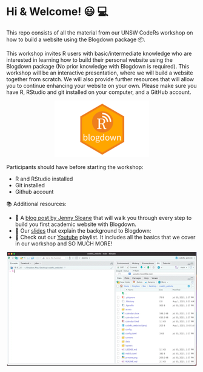 # Hi & Welcome! :smiley:&#8205; &#128187;

This repo consists of all the material from our UNSW CodeRs workshop on how to build a website using the Blogdown package :package:. 

This workshop invites R users with basic/intermediate knowledge who are interested in learning how to build their personal website using the Blogdown package (No prior knowledge with Blogdown is required). This workshop will be an interactive presentation, where we will build a website together from scratch. We will also provide further resources that will allow you to continue enhancing your website on your own. Please make sure you have R, RStudio and git installed on your computer, and a GitHub account.

<p align="center">
  <img width="250" height="150" src="https://github.com/UNSW-codeRs/Blogdown-Workshop/blob/main/featured.png">
</p>


Participants should have before starting the workshop: 
- R and RStudio installed
- Git installed
- Github account


:books: Additional resources: 
- :link: A [blog post by Jenny Sloane](https://jennysloane.netlify.app/project/blogdown/) that will walk you through every step to build you first academic website with Blogdown.
- :link: Our [slides](https://github.com/UNSW-codeRs/Blogdown-Workshop/blob/main/Introduction_Blogdown.pptx) that explain the background to Blogdown: 
- :link: Check out our [Youtube](https://www.youtube.com/channel/UC9Sm1qcdzyGVjQMgWsW4pcw/playlists) playlist. It includes all the basics that we cover in our workshop and SO MUCH MORE!

<p align="center">
  <img width="500" height="300" src="gif_blogdown_final_SparkVideo-2.gif">
</p>




